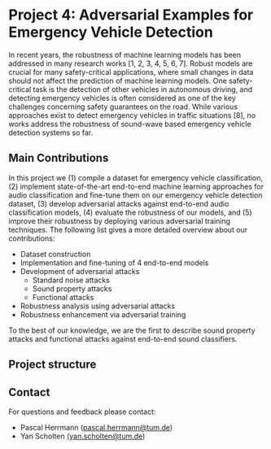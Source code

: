 # Project 4: Adversarial Examples for Emergency Vehicle Detection

In recent years, the robustness of machine learning models has been addressed in many research works [1, 2, 3, 4, 5, 6, 7]. Robust models are crucial for many safety-critical applications, where small changes in data should not affect the prediction of machine learning models. One safety-critical task is the detection of other vehicles in autonomous driving, and detecting emergency vehicles is often considered as one of the key challenges concerning safety guarantees on the road. While various approaches exist to detect emergency vehicles in traffic situations [8], no works address the robustness of sound-wave based emergency vehicle detection systems so far.

## Main Contributions

In this project we (1) compile a dataset for emergency vehicle classification, (2) implement state-of-the-art end-to-end machine learning approaches for audio classification and fine-tune them on our emergency vehicle detection dataset, (3) develop adversarial attacks against end-to-end audio classification models, (4) evaluate the robustness of our models, and (5) improve their robustness by deploying various adversarial training techniques. The following list gives a more detailed overview about our contributions:

- Dataset construction
- Implementation and fine-tuning of 4 end-to-end models 
- Development of adversarial attacks 
    - Standard noise attacks 
    - Sound property attacks
    - Functional attacks 
- Robustness analysis using adversarial attacks 
- Robustness enhancement via adversarial training

To the best of our knowledge, we are the first to describe sound property attacks and functional attacks against end-to-end sound classifiers.

## Project structure


## Contact

For questions and feedback please contact:

- Pascal Herrmann (pascal.herrmann@tum.de)
- Yan Scholten (yan.scholten@tum.de)
